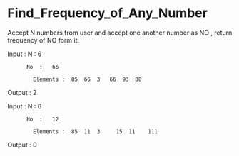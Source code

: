 # Find_Frequency_of_Any_Number

Accept N numbers from user and accept one another number as NO ,
return frequency of NO form it.

Input 	:	N 	:		6

          No  :   66 

			Elements : 	85	66 	3 	66 	93 	88

Output 	:	2

Input 	:	N 	:		6

          No  :   12

			Elements : 	85	11	3	  15  11	111

Output	:	0
